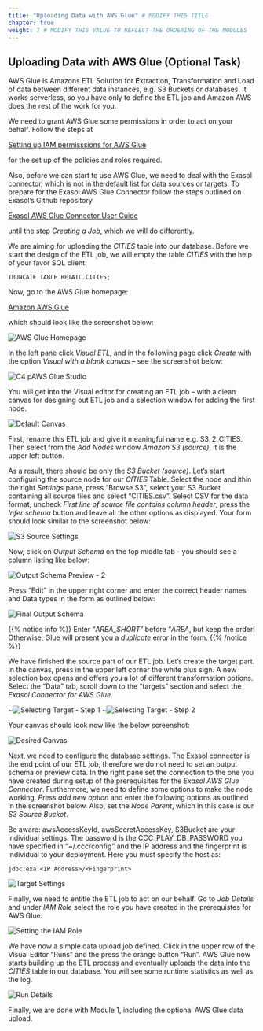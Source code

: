```yaml
---
title: "Uploading Data with AWS Glue" # MODIFY THIS TITLE
chapter: true
weight: 7 # MODIFY THIS VALUE TO REFLECT THE ORDERING OF THE MODULES
---
```


## Uploading Data with AWS Glue (Optional Task)

AWS Glue is Amazons ETL Solution for <b>E</b>xtraction, <b>T</b>ransformation and <b>L</b>oad of data between different data instances, e.g. S3 Buckets or databases. It works serverless, so you have only to define the ETL job and Amazon AWS does the rest of the work for you. 

We need to grant AWS Glue some permissions in order to act on your behalf. Follow the steps at 

[Setting up IAM permisssions for AWS Glue](https://docs.aws.amazon.com/glue/latest/dg/set-up-iam.html)
	
for the set up of the policies and roles required.


Also, before we can start to use AWS Glue, we need to deal with the Exasol connector, which is not in the default list for data sources or targets. To prepare for the Exasol AWS Glue Connector follow the steps outlined on Exasol’s Github repository

[Exasol AWS Glue Connector User Guide](https://github.com/exasol/glue-connector/blob/main/doc/user_guide/user_guide.md)


until the step <i>Creating a Job</i>, which we will do differently.

We are aiming for uploading the <i>CITIES</i> table into our database. Before we start the design of the ETL job, we will empty the table <i>CITIES</i> with the help of your favor SQL client:

	TRUNCATE TABLE RETAIL.CITIES;


Now, go to the AWS Glue homepage:

[Amazon AWS Glue](https://eu-central-1.console.aws.amazon.com/glue/home?region=eu-central-1#/v2/getting-started)

which should look like the screenshot below:

![AWS Glue Homepage](/images/exasol/01_10_aws_glue_homepage.png)


In the left pane click <i>Visual ETL</i>, and in the following page click <i>Create</i> with the option <i>Visual with a blank canvas</i> – see the screenshot below:

![C4 pAWS Glue Studio](/images/exasol/01_11_aws_glue_studio.png)

  
You will get into the Visual editor for creating an ETL job – with a clean canvas for designing out ETL job and a selection window for adding the first node.

![Default Canvas](/images/exasol/01_12_glue_default_canvas.png)

First, rename this ETL job and give it meaningful name e.g. S3_2_CITIES. Then select from the <i> Add Nodes</i> window <i>Amazon S3 (source)</i>, it is the upper left button. 

As a result, there should be only the <i>S3 Bucket (source)</i>. Let’s start configuring the source node for our <i>CITIES</i>
Table. Select the node and ithin the right <i>Settings</i> pane, press “Browse S3”, select your S3 Bucket containing all source files and select “CITIES.csv”. Select CSV for the data format, uncheck <i>First line of source file contains column header</i>, press the <i>Infer schema</i> button and leave all the other options as displayed. Your form should look similar to the screenshot below:

![S3 Source Settings](/images/exasol/01_13_glue_s3_source_settings.png)
  

Now, click on  <i>Output Schema</i> on the top middle tab - you should see a column listing like below:

![Output Schema Preview - 2](/images/exasol/01_16_output_schema_2.png)

 
Press “Edit” in the upper right corner and enter the correct header names and Data types in the form as outlined below: 

![Final Output Schema](/images/exasol/01_17_output_schema_3.png)
 
{{% notice info %}}
Enter “<i>AREA_SHORT</i>” before “<i>AREA</i>, but keep the order! Otherwise, Glue will present you a <i>duplicate</i> error in the form.
{{% /notice %}}

We have finished the source part of our ETL job. Let’s create the target part. In the canvas, press in the upper left corner the white plus sign. A new selection box opens and offers you a lot of different transformation options. Select the “Data” tab, scroll down to the “targets” section and select the <i>Exasol Connector for AWS Glue</i>. 


~![Selecting Target - Step 1](/images/exasol/01_18_select_target_1.png#float-start)
~![Selecting Target - Step 2](/images/exasol/01_19_select_target_2.png#float-end)

Your canvas should look now like the below screenshot:

![Desired Canvas](/images/exasol/01_20_desired_canvas.png)


Next, we need to configure the database settings. The Exasol connector is the end point of our ETL job, therefore we do not need to set an output schema or preview data. In the right pane set the connection to the one you have created during setup of the prerequisites for the <i>Exasol AWS Glue Connector</i>. Furthermore, we need to define some options to make the node working. <i>Press add new option</i> and enter the following options as outlined in the screenshot below. Also, set the <i>Node Parent</i>, which in this case is our <i>S3 Source Bucket</i>.

Be aware: awsAccessKeyId, awsSecretAccessKey, S3Bucket are your individual settings. The password is the CCC_PLAY_DB_PASSWORD you have specified in “~/.ccc/config” and the IP address and the fingerprint is individual to your deployment. Here you must specify the host as:

	jdbc:exa:<IP Address>/<Fingerprint>
	
![Target Settings](/images/exasol/01_21_exasol_target_settings.png)

Finally, we need to entitle the ETL job to act on our behalf. Go to <i>Job Details</i> and under <I>IAM Role</i> select the role you have created in the prerequistes for AWS Glue:
	
![Setting the IAM Role](/images/exasol/01_23_aws_glue_setting_iam_role.png)

We have now a simple data upload job defined. Click in the upper row of the Visual Editor “Runs” and the press the orange button “Run”. AWS Glue now starts building up the ETL process and eventually uploads the data into the <i>CITIES</i> table in our database. You will see some runtime statistics as well as the log.

![Run Details](/images/exasol/01_22_run_details.png)

Finally, we are done with Module 1, including the optional AWS Glue data upload.
